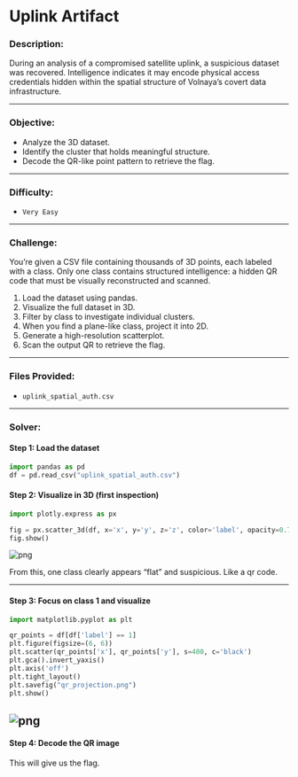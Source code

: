 
# Uplink Artifact

### Description:
During an analysis of a compromised satellite uplink, a suspicious dataset was recovered. Intelligence indicates it may encode physical access credentials hidden within the spatial structure of Volnaya’s covert data infrastructure.

---

### Objective:
* Analyze the 3D dataset.
* Identify the cluster that holds meaningful structure.
* Decode the QR-like point pattern to retrieve the flag.

---

### Difficulty:
* `Very Easy`

---

### Challenge:
You’re given a CSV file containing thousands of 3D points, each labeled with a class. Only one class contains structured intelligence: a hidden QR code that must be visually reconstructed and scanned.

1. Load the dataset using pandas.
2. Visualize the full dataset in 3D.
3. Filter by class to investigate individual clusters.
4. When you find a plane-like class, project it into 2D.
5. Generate a high-resolution scatterplot.
6. Scan the output QR to retrieve the flag.

---

### Files Provided:
- `uplink_spatial_auth.csv`

---

### Solver:

#### Step 1: Load the dataset
```python
import pandas as pd
df = pd.read_csv("uplink_spatial_auth.csv")
```

#### Step 2: Visualize in 3D (first inspection)
```python
import plotly.express as px

fig = px.scatter_3d(df, x='x', y='y', z='z', color='label', opacity=0.7)
fig.show()
```
![png](assets/image.png)

From this, one class clearly appears “flat” and suspicious. Like a qr code.

---

#### Step 3: Focus on class 1 and visualize
```python
import matplotlib.pyplot as plt

qr_points = df[df['label'] == 1]
plt.figure(figsize=(6, 6))
plt.scatter(qr_points['x'], qr_points['y'], s=400, c='black')
plt.gca().invert_yaxis()
plt.axis('off')
plt.tight_layout()
plt.savefig("qr_projection.png")
plt.show()
```
![png](assets/image2.png)
---

#### Step 4: Decode the QR image

This will give us the flag.

